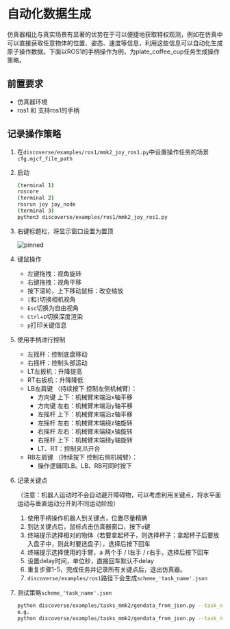 # 自动化数据生成

仿真器相比与真实场景有显著的优势在于可以便捷地获取特权观测，例如在仿真中可以直接获取任意物体的位置、姿态、速度等信息，利用这些信息可以自动化生成原子操作数据。下面以ROS1的手柄操作为例，为plate_coffee_cup任务生成操作策略。

## 前置要求

+   仿真器环境
+   ros1 和 支持ros1的手柄

## 记录操作策略

1.   在`discoverse/examples/ros1/mmk2_joy_ros1.py`中设置操作任务的场景`cfg.mjcf_file_path`

2.   启动

     ```bash
     (terminal 1)
     roscore
     (terminal 2)
     rosrun joy joy_node
     (terminal 3)
     python3 discoverse/examples/ros1/mmk2_joy_ros1.py
     ```

3.   右键标题栏，将显示窗口设置为置顶

     ![pinned](./assets/pinned.png)

4.   键鼠操作

     +   左键拖拽：视角旋转
     +   右键拖拽：视角平移
     +   按下滚轮，上下移动鼠标：改变缩放
     +   `[`和`]`切换相机视角
     +   `Esc`切换为自由视角
     +   `Ctrl`+`D`切换深度渲染
     +   `p`打印关键信息

5.   使用手柄进行控制

     +   左摇杆：控制底盘移动
     +   右摇杆：控制头部运动
     +   LT左扳机：升降提高
     +   RT右扳机：升降降低
     +   LB左肩键 （持续按下 控制左侧机械臂）：
         +   方向键 上下：机械臂末端沿x轴平移
         +   方向键 左右：机械臂末端沿y轴平移
         +   左摇杆 上下：机械臂末端沿z轴平移
         +   左摇杆 左右：机械臂末端绕z轴旋转
         +   右摇杆 左右：机械臂末端绕x轴旋转
         +   右摇杆 上下：机械臂末端绕y轴旋转
         +   LT、RT：控制夹爪开合
     +   RB左肩键 （持续按下 控制右侧机械臂）：
         +   操作逻辑同LB。LB、RB可同时按下

6.   记录关键点

     （注意：机器人运动时不会自动避开障碍物，可以考虑利用关键点，将水平面运动与垂直运动分开到不同运动阶段）

     1.   使用手柄操作机器人到关键点，位置尽量精确
     2.   到达关键点后，鼠标点击仿真器窗口，按下`o`键
     3.   终端提示选择相对的物体（若要拿起杯子，则选择杯子；拿起杯子后要放入盘子中，则此时要选盘子），选择后按下回车
     4.   终端提示选择使用的手臂，a 两个手 / l左手 / r右手，选择后按下回车
     5.   设置delay时间，单位秒，直接回车默认不delay
     6.   重复步骤1-5，完成任务并记录所有关键点后，退出仿真器。
     7.   `discoverse/examples/ros1`路径下会生成`scheme_'task_name'.json`

7.   测试策略`scheme_'task_name'.json`

     ```bash
     python discoverse/examples/tasks_mmk2/gendata_from_json.py --task_name task_name --scheme_json /path/to/your/scheme_{task_name}.json --vis
     e.g.
     python discoverse/examples/tasks_mmk2/gendata_from_json.py --task_name plate_coffeecup --scheme_json /path/to/your/scheme_plate_coffeecup.json --vis
     ```


